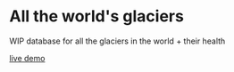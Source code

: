 # All the world's glaciers

WIP database for all the glaciers in the world + their health

[live demo](https://alltheworldsglaciers.netlify.app/)
